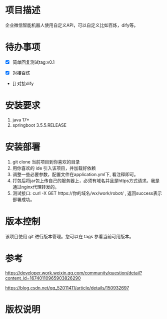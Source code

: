 # 项目描述

企业微信智能机器人使用自定义API，可以自定义比如百炼，dify等。

# 待办事项

- [x] 简单回复测试tag:v0.1

- [x] 对接百炼

- [] 对接dify

# 安装要求
1. java 17+
2. springboot 3.5.5.RELEASE

# 安装部署

1. git clone 当前项目到你喜欢的目录
2. 用你喜欢的 ide 引入该项目，并加载好依赖
3. 调整一些必要参数，配置文件在application.yml下, 看注释即可。
4. 打包后将jar包上传自己的服务器上，必须有域名并且是https方式请求。我是通过nginx代理转发的。
5. 测试接口: curl -X GET https://你的域名/wx/work/robot/ , 返回success表示部署成功。

# 版本控制

该项目使用 git 进行版本管理。您可以在 tags 参看当前可用版本。

# 参考

https://developer.work.weixin.qq.com/community/question/detail?content_id=16740110965903826290

https://blog.csdn.net/qq_52011411/article/details/150932697

# 版权说明
